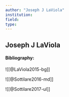 ```yaml
---
author: "Joseph J LaViola"
institution:
field:
type:
---
```


## Joseph J LaViola
#### Bibliography:

![[@LaViola2015-bg]]

![[@Sottilare2016-md]]

![[@Sottilare2017-ul]]